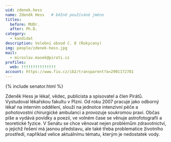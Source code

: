 ```yaml
---
uid: zdenek.hess
name: Zdeněk Hess  	# běžně používáné jméno
titles:
  before: MUDr.
  after: Ph.D.
category:
  - kandidat
description: Volební obvod č. 8 (Rokycany)
img: people/zdenek-hess.jpg 
mail:
  - miroslav.masek@pirati.cz
profiles:
  web: !!!!!!!!!!!!!!!
account: https://www.fio.cz/ib2/transparent?a=2901172781
---
```


{% include senator.html %} 

Zdeněk Hess je lékař, vědec, publicista a spisovatel a člen Pirátů. Vystudoval lékařskou fakultu v Plzni. Od roku 2007 pracuje jako odborný lékař na interním oddělení, slouží na jednotce intenzivní péče a pohotovostní chirurgické ambulanci a provozuje soukromou praxi. Občas píše a vydává povídky a poezii, ve volném čase se věnuje astrofotografii a teoretické fyzice. V Senátu se chce věnovat nejen problémům zdravotnictví, o jejichž řešení má jasnou představu, ale také třeba problematice životního prostředí, například velice aktuálnímu tématu, kterým je nedostatek vody.



